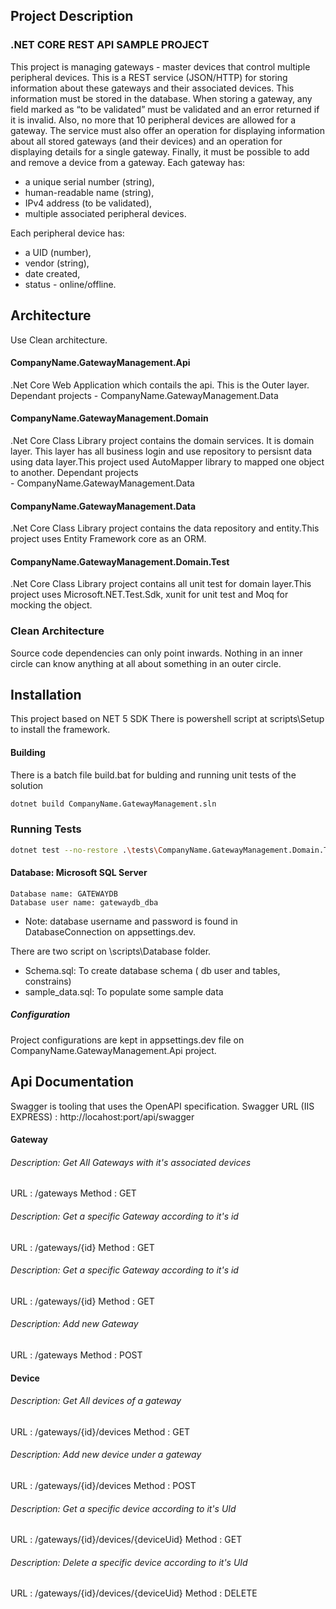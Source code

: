## Project Description
### .NET CORE REST API SAMPLE PROJECT
This project is managing gateways - master devices that control multiple peripheral devices.
This is a REST service (JSON/HTTP) for storing information about these gateways and
their associated devices. This information must be stored in the database.
When storing a gateway, any field marked as “to be validated” must be validated and an error returned if it
is invalid. Also, no more that 10 peripheral devices are allowed for a gateway.
The service must also offer an operation for displaying information about all stored gateways (and their
devices) and an operation for displaying details for a single gateway. Finally, it must be possible to add and
remove a device from a gateway.
Each gateway has:
- a unique serial number (string),
- human-readable name (string),
- IPv4 address (to be validated),
- multiple associated peripheral devices.
 
Each peripheral device has:
- a UID (number),
- vendor (string),
- date created,
- status - online/offline.



## Architecture
Use Clean architecture.


#### CompanyName.GatewayManagement.Api
.Net Core Web Application which contails the api. This is the Outer layer. 
    Dependant projects
    - CompanyName.GatewayManagement.Data
#### CompanyName.GatewayManagement.Domain
 .Net Core Class Library project contains the domain services. It is domain layer. This layer has all business login and use repository to persisnt data using data layer.This project used AutoMapper library to mapped one object to another.
 Dependant projects    
    - CompanyName.GatewayManagement.Data
#### CompanyName.GatewayManagement.Data
 .Net Core Class Library project contains the data repository and entity.This project uses Entity Framework core as an ORM.

#### CompanyName.GatewayManagement.Domain.Test
 .Net Core Class Library project contains all unit test for domain layer.This project uses Microsoft.NET.Test.Sdk, xunit for unit test and Moq for mocking the object.

### Clean Architecture
Source code dependencies can only point inwards. Nothing in an inner circle can know anything at all about something in an outer circle.


## Installation
This project based on NET 5 SDK
There is powershell script at scripts\Setup to install the framework.


#### Building 
There is a batch file build.bat for bulding and running unit tests of the solution
```sh
dotnet build CompanyName.GatewayManagement.sln
```
### Running Tests
```sh
dotnet test --no-restore .\tests\CompanyName.GatewayManagement.Domain.Tests\CompanyName.GatewayManagement.Domain.Tests.csproj
```



#### Database: Microsoft SQL Server 
    Database name: GATEWAYDB
    Database user name: gatewaydb_dba

- Note: database username and password is found in DatabaseConnection  on appsettings.dev.
 
 There are two script on \scripts\Database folder. 
 - Schema.sql: To create database schema ( db user and tables, constrains)
 - sample_data.sql: To populate some sample data


##### Configuration
Project configurations are kept in appsettings.dev file on CompanyName.GatewayManagement.Api project.


## Api Documentation
Swagger is tooling that uses the OpenAPI specification.
Swagger URL (IIS EXPRESS) : http://locahost:port/api/swagger

#### Gateway
######  Description: Get All Gateways with it's associated devices
 URL : /gateways
 Method  : GET 
 
###### Description: Get a specific Gateway according to it's id
URL : /gateways/{id}
Method  : GET

###### Description: Get a specific Gateway according to it's id
URL : /gateways/{id}
Method  : GET

###### Description:  Add new Gateway
URL :  /gateways
Method  : POST 

#### Device
######  Description: Get All devices of a gateway
 URL : /gateways/{id}/devices
 Method  : GET 

######  Description: Add new device under a gateway
 URL : /gateways/{id}/devices
 Method  : POST 
 
######  Description: Get a specific device according to it's UId
 URL : /gateways/{id}/devices/{deviceUid}
 Method  : GET 
 
######  Description: Delete a specific device according to it's UId
 URL : /gateways/{id}/devices/{deviceUid}
 Method  : DELETE
 



